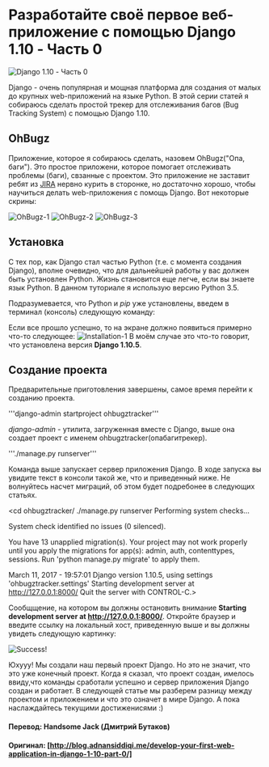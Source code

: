 # Разработайте своё первое веб-приложение с помощью Django 1.10 - Часть 0

![Django 1.10 - Часть 0](http://blog.adnansiddiqi.me/wp-content/uploads/2017/03/Screen-Shot-2017-03-11-at-11.36.10-PM-1024x499.png)

   Django - очень популярная и мощная платформа для создания от малых до крупных web-приложений на языке Python. В этой серии статей я собираюсь сделать простой трекер для отслеживания багов (Bug Tracking System) с помощью  Django 1.10.

## OhBugz
   Приложение, которое я собираюсь сделать, назовем OhBugz("Опа, баги"). Это простое приложени, которое помогает отслеживать проблемы (баги), свзанные с проектом. Это приложение не заставит ребят из [JIRA](https://ru.wikipedia.org/wiki/Jira) нервно курить в сторонке, но достаточно хорошо, чтобы научиться делать web-приложения с помощь Django. Вот некоторые скрины:

![OhBugz-1](http://blog.adnansiddiqi.me/wp-content/uploads/2017/03/Screen-Shot-2017-03-12-at-12.01.34-AM.png)
![OhBugz-2](http://blog.adnansiddiqi.me/wp-content/uploads/2017/03/Welcome-to-Oh-Bugz-Issue-List.png)
![OhBugz-3](http://blog.adnansiddiqi.me/wp-content/uploads/2017/03/Welcome-to-Oh-Bugz-Add-Issue.png)

## Установка
   С тех пор, как Django стал частью Python (т.е. с момента создания Django), вполне очевидно, что для дальнейшей работы у вас должен быть установлен Python. Жизнь становится еще легче, если вы знаете язык Python. В данном туториале я использую версию Python 3.5.

Подразумевается, что Python и _pip_ уже установлены, введем в терминал (консоль) следующую команду:

<pip install django>
 
 Если все прошло успешно, то на экране должно появиться примерно что-то следующее: 
 ![Installation-1](http://blog.adnansiddiqi.me/wp-content/uploads/2017/03/Screen-Shot-2017-03-12-at-12.32.21-AM.png)
 В моём случае это что-то говорит, что установлена версия __Django 1.10.5__.
 
 ## Создание проекта
 Предварительные приготовления завершены, самое время перейти к созданию проекта.
  
  '''django-admin startproject ohbugztracker'''
  
  _django-admin_ - утилита, загруженная вместе с Django, выше она создает проект с именем ohbugztracker(опабагитрекер).
  
  '''./manage.py runserver'''
  
  Команда выше запускает сервер приложения Django. В ходе запуска вы увидите текст в консоли такой же, что и приведенный ниже. Не волнуйтесь насчет миграций, об этом будет подребонее в следующих статьях. 
  
 <cd ohbugztracker/
./manage.py runserver
Performing system checks...

System check identified no issues (0 silenced).

You have 13 unapplied migration(s). Your project may not work properly until you apply the migrations for app(s): admin, auth, contenttypes, sessions.
Run 'python manage.py migrate' to apply them.

March 11, 2017 - 19:57:01
Django version 1.10.5, using settings 'ohbugztracker.settings'
Starting development server at http://127.0.0.1:8000/
Quit the server with CONTROL-C.>

Сообщщение, на котором вы должны остановить внимание __Starting development server at http://127.0.0.1:8000/__. Откройте браузер и введите ссылку на локальный хост, приведенную выше и вы должны увидеть следующую картинку:

![Success!](http://blog.adnansiddiqi.me/wp-content/uploads/2017/03/Screen-Shot-2017-03-12-at-1.03.50-AM.png)

Юхууу! Мы создали наш первый проект Django. Но это не значит, что это уже конечный проект. Когда я сказал, что проект создан, имелось ввиду,что команды сработали успешно и сервер приложения Django создан и работает. В следующей статье мы разберем разницу между проектом и приложением и что это означет в мире Django.  А пока наслаждайтесь текущими достиженисями :)

#### Перевод: Handsome Jack (Дмитрий Бутаков)
#### Оригинал: [http://blog.adnansiddiqi.me/develop-your-first-web-application-in-django-1-10-part-0/]



